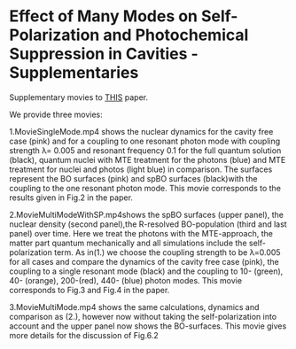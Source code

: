 ﻿# Effect of Many Modes on Self-Polarization and Photochemical Suppression in Cavities - Supplementaries

Supplementary movies to [THIS](https://arxiv.org/abs/2001.07330) paper.



We provide three movies:


1.MovieSingleMode.mp4 shows the nuclear dynamics for the cavity free case (pink) and for a coupling to one resonant photon mode with coupling strength λ= 0.005 and resonant frequency 0.1 for the full quantum solution (black), quantum nuclei with MTE treatment for the photons (blue) and MTE treatment for nuclei and photos (light blue) in comparison. The surfaces represent the BO surfaces (pink) and spBO surfaces (black)with the coupling to the one resonant photon mode. This movie corresponds to the results given in Fig.2 in the paper.


2.MovieMultiModeWithSP.mp4shows the spBO surfaces (upper panel), the nuclear density (second panel),the R-resolved BO-population (third and last panel) over time. Here we treat the photons with the MTE-approach, the matter part quantum mechanically and all simulations include the self-polarization term. As in(1.) we choose the coupling strength to be λ=0.005 for all cases and compare the dynamics of the cavity free case (pink), the coupling to a single resonant mode (black) and the coupling to 10- (green), 40- (orange), 200-(red), 440- (blue) photon modes. This movie corresponds to Fig.3 and Fig.4 in the paper.


3.MovieMultiMode.mp4 shows the same calculations, dynamics and comparison as (2.), however now without taking the self-polarization into account and the upper panel now shows the BO-surfaces. This movie gives more details for the discussion of Fig.6.2
